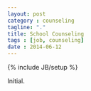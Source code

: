 ```yaml
---
layout: post
category : counseling
tagline: "."
title: School Counseling
tags : [job, counseling]
date : 2014-06-12
---
```

{% include JB/setup %}

Initial.

